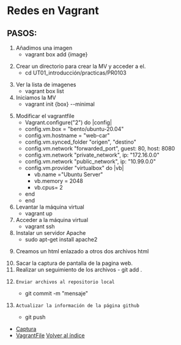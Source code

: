 # Redes en Vagrant 
<!-- git init-->
## PASOS: 
1. Añadimos una imagen
    - vagrant box add {image}
<!--Seleccionamos el hipervisor: virtualbox -->
2. Crear un directorio para crear la MV y acceder a el.
   - cd UT01_introducción/practicas/PR0103 
<!--En este caso el directorio es PR0103 , ya esta creado-->
<!--El comando cd {ruta relativa}-->
3. Ver la lista de imagenes
    - vagrant box list
4. Iniciamos la MV
    - vagrant init {box} --minimal
<!--Crea un archivo vagrantfile -->
<!--Si añadimos --minimal no nos apareceran los comentarios  en el archivo-->
5. Modificar el vagrantfile
    - Vagrant.configure("2") do |config| 
    <!--Esta linea ya aparece-->
    - config.vm.box = "bento/ubuntu-20.04"
    <!--Esta linea ya aparece, nos indica el nombre de la MV que vamos a configurar -->
    - config.vm.hostname = "web-car"
    <!--Modificamos el hostname-->
    - config.vm.synced_folder "origen", "destino"
    <!--Sincronizamos un directorio de la MV con un directorio de la máquina fisica-->
    <!--origen=ruta relativa de la maquina fisica     "destino"=ruta absoluta al directorio en la maquina virtual-->
    - config.vm.network "forwarded_port", guest: 80, host: 8080
    <!--Realizamos una redirección de puertos-->
    <!--Redirige un puerto de la MV a otro puerto de la máquina física-->
    - config.vm.network "private_network", ip: "172.16.0.0"
    <!--Añade un adaptador de red privada-->
    - config.vm.network "public_network", ip: "10.99.0.0"
    <!--Añade un adaptador de red pública-->
    - config.vm.provider "virtualbox" do |vb|
        - vb.name ="Ubuntu Server"
        <!--Modificamos el nombre de la MV-->
        - vb.memory = 2048
        <!--Modificamos la capacidad de la memoria RAM de la MV-->
        - vb.cpus= 2
        <!--Modificamos el numero de procesadores de la MV-->
    - end
    - end
    <!--Cerramos cada árbol -->
6. Levantar la máquina virtual
    - vagrant up  
7. Acceder a la máquina virtual
    - vagrant ssh 
8. Instalar un servidor Apache
    - sudo apt-get install apache2
  <!--Si buscamos desde la máquina fisica localhost:8080 nos saldra la pagina del servidor apache-->
9. Creamos un html enlazado a otros dos archivos html
  <!-- Lo creamos en la carpeta que hemos enlazado-->
  <!-- Al buscar localhost:8080 nos saldrá nuestra pagina html-->
10.  Sacar la captura de pantalla de la pagina web.
11.   Realizar un seguimiento de los archivos
    - git add .
<!-- El"." añade todos los archivos del directorio en el que nos encontremos-->
12.     Enviar archivos al repositorio local
    - git commit -m "mensaje"
13.     Actualizar la información de la página github
    - git push
<!-- Nuestros datos se han actualizado en la página de github-->
  <!-- -->
  
- [Captura](practicas/PR0103/Captura.png)
- [VagrantFile](practicas/PR0103/Vagrantfile)
  [Volver al índice](../../index1.md)